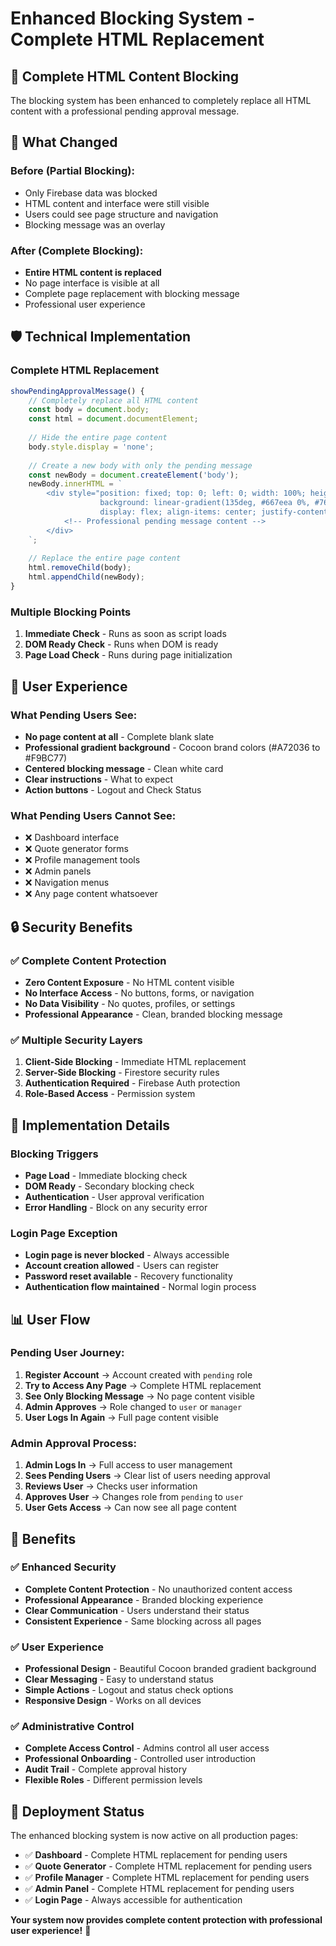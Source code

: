 # Enhanced Blocking System - Complete HTML Replacement

## 🔐 **Complete HTML Content Blocking**

The blocking system has been enhanced to completely replace all HTML content with a professional pending approval message.

## 🎯 **What Changed**

### **Before (Partial Blocking):**
- Only Firebase data was blocked
- HTML content and interface were still visible
- Users could see page structure and navigation
- Blocking message was an overlay

### **After (Complete Blocking):**
- **Entire HTML content is replaced**
- No page interface is visible at all
- Complete page replacement with blocking message
- Professional user experience

## 🛡️ **Technical Implementation**

### **Complete HTML Replacement**
```javascript
showPendingApprovalMessage() {
    // Completely replace all HTML content
    const body = document.body;
    const html = document.documentElement;
    
    // Hide the entire page content
    body.style.display = 'none';
    
    // Create a new body with only the pending message
    const newBody = document.createElement('body');
    newBody.innerHTML = `
        <div style="position: fixed; top: 0; left: 0; width: 100%; height: 100%; 
                    background: linear-gradient(135deg, #667eea 0%, #764ba2 100%); 
                    display: flex; align-items: center; justify-content: center;">
            <!-- Professional pending message content -->
        </div>
    `;
    
    // Replace the entire page content
    html.removeChild(body);
    html.appendChild(newBody);
}
```

### **Multiple Blocking Points**
1. **Immediate Check** - Runs as soon as script loads
2. **DOM Ready Check** - Runs when DOM is ready
3. **Page Load Check** - Runs during page initialization

## 📱 **User Experience**

### **What Pending Users See:**
- **No page content at all** - Complete blank slate
- **Professional gradient background** - Cocoon brand colors (#A72036 to #F9BC77)
- **Centered blocking message** - Clean white card
- **Clear instructions** - What to expect
- **Action buttons** - Logout and Check Status

### **What Pending Users Cannot See:**
- ❌ Dashboard interface
- ❌ Quote generator forms
- ❌ Profile management tools
- ❌ Admin panels
- ❌ Navigation menus
- ❌ Any page content whatsoever

## 🔒 **Security Benefits**

### **✅ Complete Content Protection**
- **Zero Content Exposure** - No HTML content visible
- **No Interface Access** - No buttons, forms, or navigation
- **No Data Visibility** - No quotes, profiles, or settings
- **Professional Appearance** - Clean, branded blocking message

### **✅ Multiple Security Layers**
1. **Client-Side Blocking** - Immediate HTML replacement
2. **Server-Side Blocking** - Firestore security rules
3. **Authentication Required** - Firebase Auth protection
4. **Role-Based Access** - Permission system

## 🚀 **Implementation Details**

### **Blocking Triggers**
- **Page Load** - Immediate blocking check
- **DOM Ready** - Secondary blocking check
- **Authentication** - User approval verification
- **Error Handling** - Block on any security error

### **Login Page Exception**
- **Login page is never blocked** - Always accessible
- **Account creation allowed** - Users can register
- **Password reset available** - Recovery functionality
- **Authentication flow maintained** - Normal login process

## 📊 **User Flow**

### **Pending User Journey:**
1. **Register Account** → Account created with `pending` role
2. **Try to Access Any Page** → Complete HTML replacement
3. **See Only Blocking Message** → No page content visible
4. **Admin Approves** → Role changed to `user` or `manager`
5. **User Logs In Again** → Full page content visible

### **Admin Approval Process:**
1. **Admin Logs In** → Full access to user management
2. **Sees Pending Users** → Clear list of users needing approval
3. **Reviews User** → Checks user information
4. **Approves User** → Changes role from `pending` to `user`
5. **User Gets Access** → Can now see all page content

## 🎉 **Benefits**

### **✅ Enhanced Security**
- **Complete Content Protection** - No unauthorized content access
- **Professional Appearance** - Branded blocking experience
- **Clear Communication** - Users understand their status
- **Consistent Experience** - Same blocking across all pages

### **✅ User Experience**
- **Professional Design** - Beautiful Cocoon branded gradient background
- **Clear Messaging** - Easy to understand status
- **Simple Actions** - Logout and status check options
- **Responsive Design** - Works on all devices

### **✅ Administrative Control**
- **Complete Access Control** - Admins control all user access
- **Professional Onboarding** - Controlled user introduction
- **Audit Trail** - Complete approval history
- **Flexible Roles** - Different permission levels

## 🚀 **Deployment Status**

The enhanced blocking system is now active on all production pages:

- ✅ **Dashboard** - Complete HTML replacement for pending users
- ✅ **Quote Generator** - Complete HTML replacement for pending users  
- ✅ **Profile Manager** - Complete HTML replacement for pending users
- ✅ **Admin Panel** - Complete HTML replacement for pending users
- ✅ **Login Page** - Always accessible for authentication

**Your system now provides complete content protection with professional user experience!** 🔐
